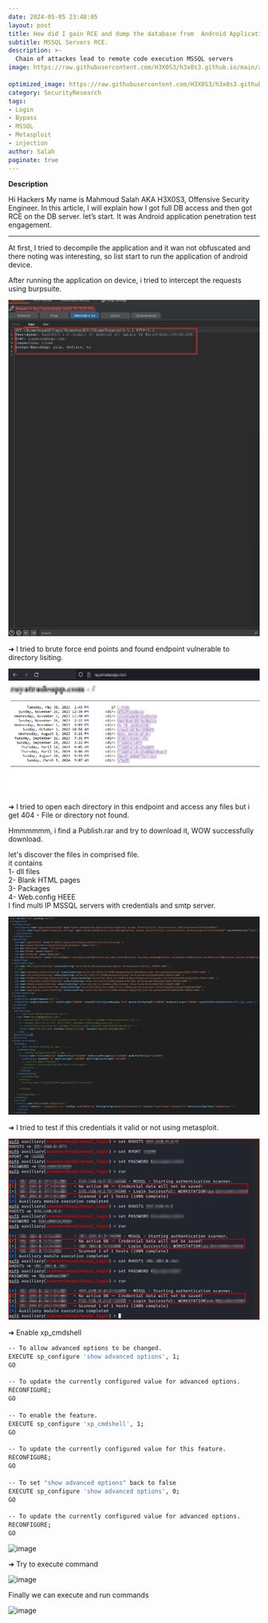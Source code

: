 ```yaml
---  
date: 2024-05-05 23:48:05  
layout: post  
title: How did I gain RCE and dump the database from  Android Application  
subtitle: MSSQL Servers RCE.  
description: >-  
  Chain of attackes lead to remote code execution MSSQL servers  
image: https://raw.githubusercontent.com/H3X0S3/h3x0s3.github.io/main/assets/img/MSSQL/mssql-logo.png

optimized_image: https://raw.githubusercontent.com/H3X0S3/h3x0s3.github.io/main/assets/img/MSSQL/mssql-logo.png  
category: SecurityResearch  
tags:  
- Login  
- Bypass  
- MSSQL  
- Metasploit  
- injection  
author: Salah  
paginate: true  
---
```


**Description**

Hi Hackers My name is Mahmoud Salah AKA H3X0S3, Offensive Security Engineer. In this article, I will explain how I got full DB access and then got RCE on the DB server. let’s start. It was Android application penetration test engagement.

---

At first, I tried to decompile the application and it wan not obfuscated and there noting was interesting, so list start to run the application of android device.

After running the application on device, i tried to intercept the requests using burpsuite.

![image](https://raw.githubusercontent.com/H3X0S3/h3x0s3.github.io/main/assets/img/MSSQL/ssl.png)

➜ I tried to brute force end points and found endpoint vulnerable to directory lisiting.

![image](https://raw.githubusercontent.com/H3X0S3/h3x0s3.github.io/main/assets/img/MSSQL/directory%20listing.png)

➜ I tried to open each directory in this endpoint and access any files but i get 404 - File or directory not found.

Hmmmmmm, i find a Publish.rar and try to download it, WOW successfully download.

let's discover the files in comprised file.  
it contains  
1- dll files  
2- Blank HTML pages  
3- Packages  
4- Web.config HEEE  
I find multi IP MSSQL servers with credentials and smtp server.

![image](https://raw.githubusercontent.com/H3X0S3/h3x0s3.github.io/main/assets/img/MSSQL/blure%20config.png)

➜ I tried to test if this credentials it valid or not using metasploit.

![image](https://raw.githubusercontent.com/H3X0S3/h3x0s3.github.io/main/assets/img/MSSQL/metaploit.jpg)

➜ Enable xp_cmdshell

```bash  
-- To allow advanced options to be changed.  
EXECUTE sp_configure 'show advanced options', 1;  
GO

-- To update the currently configured value for advanced options.  
RECONFIGURE;  
GO

-- To enable the feature.  
EXECUTE sp_configure 'xp_cmdshell', 1;  
GO

-- To update the currently configured value for this feature.  
RECONFIGURE;  
GO

-- To set "show advanced options" back to false  
EXECUTE sp_configure 'show advanced options', 0;  
GO

-- To update the currently configured value for advanced options.  
RECONFIGURE;  
GO  
````

  
![image](https://raw.githubusercontent.com/H3X0S3/h3x0s3.github.io/main/assets/img/MSSQL/enable%20xp_cmdshell.jpg)


➜ Try to execute command


![image](https://raw.githubusercontent.com/H3X0S3/h3x0s3.github.io/main/assets/img/MSSQL/run%20command.jpg)

Finally we can execute and run commands

![image](https://raw.githubusercontent.com/H3X0S3/h3x0s3.github.io/main/assets/img/MSSQL/wow.gif)



